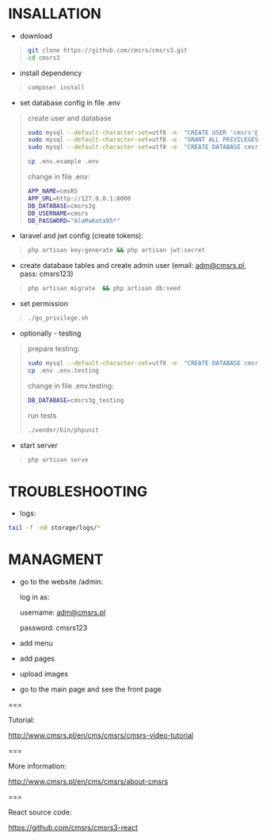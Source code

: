 # INSALLATION

* download
> 
> ```bash
> git clone https://github.com/cmsrs/cmsrs3.git
> cd cmsrs3
> ```
>
* install dependency
> 
> ```bash
> composer install
> ```
>
* set database config in file .env
> 
> create user and database
> ```bash
> sudo mysql --default-character-set=utf8 -e  "CREATE USER 'cmsrs'@'localhost' IDENTIFIED BY 'AlaMaKota95*';"
> sudo mysql --default-character-set=utf8 -e  "GRANT ALL PRIVILEGES ON *.* TO 'cmsrs'@'localhost' WITH GRANT OPTION;"
> sudo mysql --default-character-set=utf8 -e  "CREATE DATABASE cmsrs3g CHARACTER SET utf8 COLLATE utf8_general_ci;"
> ```
> 
> ```bash
> cp .env.example .env
> ```
>
> change in file .env:
> 
> ```bash
> APP_NAME=cmsRS
> APP_URL=http://127.0.0.1:8000
> DB_DATABASE=cmsrs3g
> DB_USERNAME=cmsrs
> DB_PASSWORD="AlaMaKota95*"
> ```
>
* laravel and jwt config (create tokens):
>
> ```bash
> php artisan key:generate && php artisan jwt:secret
> ```
> 
* create database tables and create admin user (email: adm@cmsrs.pl, pass: cmsrs123) 
>
> ```bash
> php artisan migrate  && php artisan db:seed
> ```
> 
* set permission 
> 
> ```bash
> ./go_privilege.sh
> ```
> 
* optionally - testing
>
> prepare testing:
> ```bash
> sudo mysql --default-character-set=utf8 -e  "CREATE DATABASE cmsrs3g_testing CHARACTER SET utf8 COLLATE utf8_general_ci;"
> cp .env .env.testing 
> ```
> 
> change in file .env.testing:
> 
> ```bash
> DB_DATABASE=cmsrs3g_testing
> ```
> 
> run tests
> 
> ```bash
> ./vendor/bin/phpunit
> ```
> 
* start server
> 
> ```bash
> php artisan serve
> ```
> 
# TROUBLESHOOTING

* logs:

```bash
tail -f -n0 storage/logs/*
```


# MANAGMENT

* go to the website /admin:

    log in as:

    username: adm@cmsrs.pl

    password: cmsrs123

* add menu
    
* add pages
   
* upload images

* go to the main page and see the front page

===

Tutorial:

http://www.cmsrs.pl/en/cms/cmsrs/cmsrs-video-tutorial

===

More information:

http://www.cmsrs.pl/en/cms/cmsrs/about-cmsrs

===

React source code:

https://github.com/cmsrs/cmsrs3-react
